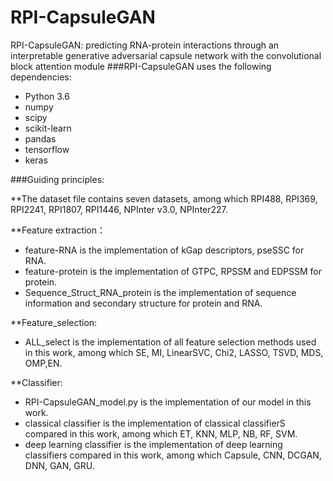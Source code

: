 # RPI-CapsuleGAN
RPI-CapsuleGAN: predicting RNA-protein interactions through an interpretable generative adversarial capsule network with the convolutional block attention module
###RPI-CapsuleGAN uses the following dependencies:

 * Python 3.6
 * numpy
 * scipy
 * scikit-learn
 * pandas
 * tensorflow 
 * keras

###Guiding principles: 

**The dataset file contains seven datasets, among which RPI488, RPI369, RPI2241, RPI1807, RPI1446, NPInter v3.0, NPInter227.

**Feature extraction：
 * feature-RNA is the implementation of kGap descriptors, pseSSC for RNA.
 * feature-protein is the implementation of GTPC, RPSSM and EDPSSM for protein.
 * Sequence_Struct_RNA_protein is the implementation of sequence information and secondary structure for protein and RNA.


**Feature_selection:
 * ALL_select is the implementation of all feature selection methods used in this work, among which SE, MI, LinearSVC, Chi2, LASSO, TSVD, MDS, OMP,EN.


**Classifier:
 * RPI-CapsuleGAN_model.py is the implementation of our model in this work.
 * classical classifier is the implementation of classical classifierS compared in this work, among which ET, KNN, MLP, NB, RF, SVM.
 * deep learning classifier is the implementation of deep learning classifiers compared in this work, among which Capsule, CNN, DCGAN, DNN, GAN, GRU.



